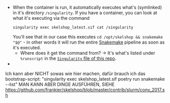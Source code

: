 * When the container is run, it automatically executes what's (symlinked) in it's directory `/singularity`. If you have a container, you can look at what it's executing via the command 
    ```
    singularity exec skelshop_latest.sif cat /singularity
    ```
    You'll see that in our case this executes `cd /opt/skelshop && snakemake "$@"` - in other words it will run the entire [Snakemake](snakemake.md) pipeline as soon as it's executed.  
    * Where does it get the command from?  -> It's what's listed under `%runscript` in the [`Singularity` file of this repo](../../Singularity).
* 


Ich kann aber NICHT sowas wie hier machen, dafür brauch ich das bootstrap-script: "singularity exec skelshop_latest.sif poetry run snakemake --list"
MAN KANN ABER DINGE AUSFÜHREN, SIEHE https://github.com/frankier/skelshop/blob/master/contrib/slurm/conv_2017.sh
